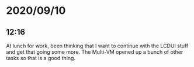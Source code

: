 # 2020/09/10

## 12:16

At lunch for work, been thinking that I want to continue with the LCDUI stuff
and get that going some more. The Multi-VM opened up a bunch of other tasks so
that is a good thing.